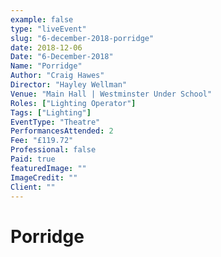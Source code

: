 ```yaml
---
example: false
type: "liveEvent"
slug: "6-december-2018-porridge"
date: 2018-12-06
Date: "6-December-2018"
Name: "Porridge"
Author: "Craig Hawes"
Director: "Hayley Wellman"
Venue: "Main Hall | Westminster Under School"
Roles: ["Lighting Operator"]
Tags: ["Lighting"]
EventType: "Theatre"
PerformancesAttended: 2
Fee: "£119.72"
Professional: false
Paid: true
featuredImage: ""
ImageCredit: ""
Client: ""
---
```


# Porridge


